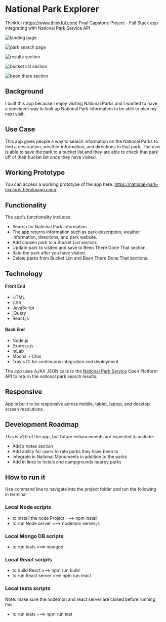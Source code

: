 
# National Park Explorer
Thinkful (https://www.thinkful.com) Final Capstone Project - Full Stack app integrating with National Park Service API

![landing page](https://github.com/Kendallyn/capstone-national-parks-nps/blob/master/public/assets/img/github-readme-img/landingPage.png)

![park search page](https://github.com/Kendallyn/capstone-national-parks-nps/blob/master/public/assets/img/github-readme-img/parkSearchPage.png)

![results section](https://github.com/Kendallyn/capstone-national-parks-nps/blob/master/public/assets/img/github-readme-img/searchResults.png)

![bucket list section](https://github.com/Kendallyn/capstone-national-parks-nps/blob/master/public/assets/img/github-readme-img/bucketListSection.png)

![been there section](https://github.com/Kendallyn/capstone-national-parks-nps/blob/master/public/assets/img/github-readme-img/beenThereSection.png)

## Background

I built this app because I enjoy visiting National Parks and I wanted to have a convinent way to look up National Park information to be able to plan my next visit.

## Use Case
This app gives people a way to search information on the National Parks to find a description, weather information, and directions to that park. The user is able to save the park to a bucket list and they are able to check that park off of their bucket list once they have visited.

## Working Prototype

You can access a working prototype of the app here: https://national-park-explorer.herokuapp.com/

## Functionality
The app's functionality includes:
* Search for National Park information.
* The app returns information such as park description, weather information, directions, and park website.
* Add chosen park to a Bucket List section.
* Update park to visited and save to Been There Done That section.
* Rate the park after you have visited.
* Delete parks from Bucket List and Been There Done That sections.

## Technology
<h4>Front End</h4>
<ul>
<li>HTML</li>
<li>CSS</li>
<li>JavaScript</li>
<li>jQuery</li>
<li>React.js</li>
</ul>
<h4>Back End</h4>
<ul>
<li>Node.js</li>
<li>Express.js</li>
<li>mLab</li>
<li>Mocha + Chai</li>
<li>Travis CI for continuous integration and deployment</li>
</ul>

The app uses AJAX JSON calls to the <a href="developer.NPS.gov">National Park Service</a> Open Platform API to return the national park search results.

## Responsive
App is built to be responsive across mobile, tablet, laptop, and desktop screen resolutions.

## Development Roadmap

This is v1.0 of the app, but future enhancements are expected to include:

* Add a notes section
* Add ability for users to rate parks they have been to
* Integrate in National Monuments in addition to the parks
* Add in links to hotels and campgrounds nearby parks

## How to run it
Use command line to navigate into the project folder and run the following in terminal

### Local Node scripts
* to install the node Project ===> npm install
* to run Node server ===> nodemon server.js

### Local Mongo DB scripts
* to run tests ===> mongod

### Local React scripts
* to build React ===> npm run build
* to run React server ===> npm run react

### Local tests scripts
Note: make sure the nodemon and react server are closed before running this
* to run tests ===> npm run test
